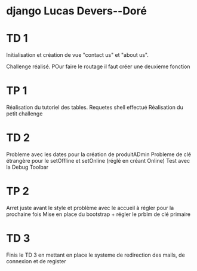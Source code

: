 # django Lucas Devers--Doré

# TD 1 

Initialisation et création de vue "contact us" et "about us".

Challenge réalisé. POur faire le routage il faut créer une deuxieme fonction

# TP 1 

Réalisation du tutoriel des tables. 
Requetes shell effectué
Réalisation du petit challenge

# TD 2

Probleme avec les dates pour la création de produitADmin
Probleme de clé étrangère pour le setOffline et setOnline (réglé en créant Online)
Test avec la Debug Toolbar

# TP 2

Arret juste avant le style et problème avec le accueil à régler pour la prochaine fois
Mise en place du bootstrap + régler le prblm de clé primaire

# TD 3

Finis le TD 3 en mettant en place le systeme de redirection des mails, de connexion et de register